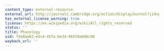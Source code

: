 ```yaml
---
content_type: external-resource
external_url: http://journals.cambridge.org/action/displayJournal?jid=pho
has_external_license_warning: true
license: https://en.wikipedia.org/wiki/All_rights_reserved
status: ''
title: Phonology
uid: fda9aa62-e4c4-45fa-be34-065f8e04bc68
wayback_url: ''
---
```

